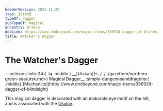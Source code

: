 ```yaml
---
headerVersion: 2023.11.25
tags: [item]
typeOf: dagger
subTypeOf: magical
ancestry: Urskan
ddbLink: https://www.dndbeyond.com/magic-items/336928-dagger-of-blindsight
title: Watcher's Dagger
---
```

# The Watcher's Dagger
<div class="grid cards ext-narrow-margin ext-one-column" markdown>
- :octicons-info-24:{ .lg .middle } __[Urskan](<../../../gazetteer/northern-green-sea/ursk.md>) Magical Dagger__  
    :simple-dungeonsanddragons:{ .middle} [Mechanics](https://www.dndbeyond.com/magic-items/336928-dagger-of-blindsight) 
</div>


This magical dagger is decorated with an elaborate eye motif on the hilt, and is associated with the [Okolov](<../../../groups/urskan-magical-organizations/eyes-of-vedmakov.md>). 